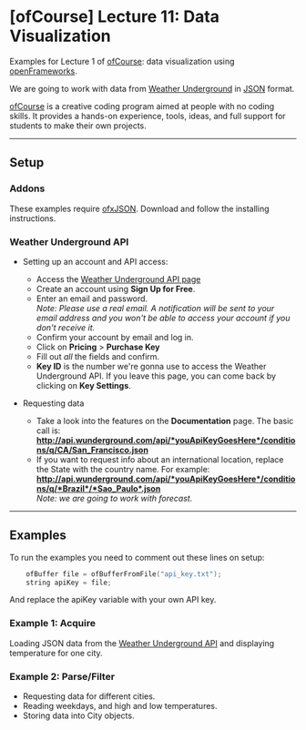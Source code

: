 # [ofCourse] Lecture 11: Data Visualization
Examples for Lecture 1 of [ofCourse](http://www.ofcourse.io/): data visualization using [openFrameworks](http://openframeworks.cc/).

We are going to work with data from [Weather Underground](http://www.wunderground.com) in [JSON](http://json.org/) format.

[ofCourse](http://www.ofcourse.io/) is a creative coding program aimed at people with no coding skills. It provides a hands-on experience, tools, ideas, and full support for students to make their own projects.

---

## Setup

### Addons
These examples require [ofxJSON](https://github.com/jefftimesten/ofxJSON). Download and follow the installing instructions.

### Weather Underground API
* Setting up an account and API access:
	* Access the [Weather Underground API page](http://www.wunderground.com/weather/api/)
	* Create an account using **Sign Up for Free**.
	* Enter an email and password.  
	*Note: Please use a real email. A notification will be sent to your email address and you won't be able to access your account if you don't receive it.*
	* Confirm your account by email and log in.
	* Click on **Pricing** > **Purchase Key**
	* Fill out *all* the fields and confirm.
	* **Key ID** is the number we're gonna use to access the Weather Underground API. If you leave this page, you can come back by clicking on **Key Settings**.

* Requesting data
	* Take a look into the features on the **Documentation** page. The basic call is: **http://api.wunderground.com/api/*youApiKeyGoesHere*/conditions/q/CA/San_Francisco.json**
	* If you want to request info about an international location, replace the State with the country name. For example: **http://api.wunderground.com/api/*youApiKeyGoesHere*/conditions/q/*Brazil*/*Sao_Paulo*.json**  
	*Note: we are going to work with forecast.*
	
---

## Examples
To run the examples you need to comment out these lines on setup:  
```C++
    ofBuffer file = ofBufferFromFile("api_key.txt");  
    string apiKey = file;
```
And replace the apiKey variable with your own API key.

### Example 1: Acquire
Loading JSON data from the [Weather Underground API](http://www.wunderground.com/weather/api/) and displaying temperature for one city.

### Example 2: Parse/Filter
* Requesting data for different cities.
* Reading weekdays, and high and low temperatures.
* Storing data into City objects.